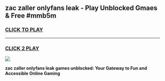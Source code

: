 
## zac zaller onlyfans leak - Play Unblocked Gmaes & Free #mmb5m
<h3>
<a href="https://premium.freeplayer.one?title=zac_zaller_onlyfans_leak&ref=03M">CLICK TO PLAY</a></h3>
<hr>

<h3>
<a href="https://premium.freeplayer.one?title=zac_zaller_onlyfans_leak&ref=03M">CLICK 2 PLAY</a>
  
</h3>

<a href="https://premium.freeplayer.one?title=zac_zaller_onlyfans_leak&ref=03M"><img src="https://clearcache.store/games.png"></a>


**zac zaller onlyfans leak games unblocked: Your Gateway to Fun and Accessible Online Gaming**
